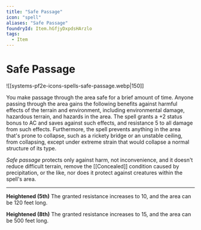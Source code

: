 ```yaml
---
title: "Safe Passage"
icon: "spell"
aliases: "Safe Passage"
foundryId: Item.hGfjyDxpdsHArzlo
tags:
  - Item
---
```


# Safe Passage
![[systems-pf2e-icons-spells-safe-passage.webp|150]]

You make passage through the area safe for a brief amount of time. Anyone passing through the area gains the following benefits against harmful effects of the terrain and environment, including environmental damage, hazardous terrain, and hazards in the area. The spell grants a +2 status bonus to AC and saves against such effects, and resistance 5 to all damage from such effects. Furthermore, the spell prevents anything in the area that's prone to collapse, such as a rickety bridge or an unstable ceiling, from collapsing, except under extreme strain that would collapse a normal structure of its type.

_Safe passage_ protects only against harm, not inconvenience, and it doesn't reduce difficult terrain, remove the [[Concealed]] condition caused by precipitation, or the like, nor does it protect against creatures within the spell's area.

* * *

**Heightened (5th)** The granted resistance increases to 10, and the area can be 120 feet long.

**Heightened (8th)** The granted resistance increases to 15, and the area can be 500 feet long.
